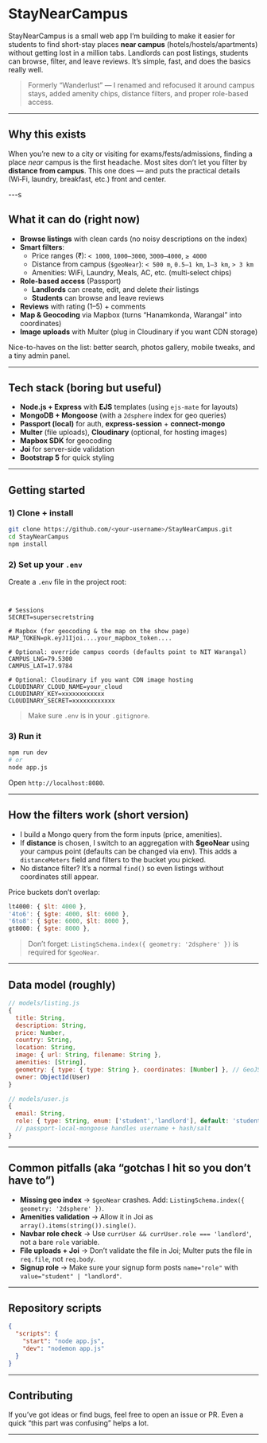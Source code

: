 # StayNearCampus

StayNearCampus is a small web app I’m building to make it easier for students to find short-stay places **near campus** (hotels/hostels/apartments) without getting lost in a million tabs. Landlords can post listings, students can browse, filter, and leave reviews. It’s simple, fast, and does the basics really well.

> Formerly “Wanderlust” — I renamed and refocused it around campus stays, added amenity chips, distance filters, and proper role-based access.

---

## Why this exists

When you’re new to a city or visiting for exams/fests/admissions, finding a place *near* campus is the first headache. Most sites don’t let you filter by **distance from campus**. This one does — and puts the practical details (Wi‑Fi, laundry, breakfast, etc.) front and center.

---s

## What it can do (right now)

- **Browse listings** with clean cards (no noisy descriptions on the index)
- **Smart filters**:
  - Price ranges (₹): `< 1000`, `1000–3000`, `3000–4000`, `≥ 4000`
  - Distance from campus (`$geoNear`): `< 500 m`, `0.5–1 km`, `1–3 km`, `> 3 km`
  - Amenities: WiFi, Laundry, Meals, AC, etc. (multi‑select chips)
- **Role-based access** (Passport)
  - **Landlords** can create, edit, and delete *their* listings
  - **Students** can browse and leave reviews
- **Reviews** with rating (1–5) + comments
- **Map & Geocoding** via Mapbox (turns “Hanamkonda, Warangal” into coordinates)
- **Image uploads** with Multer (plug in Cloudinary if you want CDN storage)

Nice-to-haves on the list: better search, photos gallery, mobile tweaks, and a tiny admin panel.

---

## Tech stack (boring but useful)

- **Node.js + Express** with **EJS** templates (using `ejs-mate` for layouts)
- **MongoDB + Mongoose** (with a `2dsphere` index for geo queries)
- **Passport (local)** for auth, **express-session** + **connect-mongo**
- **Multer** (file uploads), **Cloudinary** (optional, for hosting images)
- **Mapbox SDK** for geocoding
- **Joi** for server-side validation
- **Bootstrap 5** for quick styling

---

## Getting started

### 1) Clone + install
```bash
git clone https://github.com/<your-username>/StayNearCampus.git
cd StayNearCampus
npm install
```

### 2) Set up your `.env`
Create a `.env` file in the project root:

```env


# Sessions
SECRET=supersecretstring

# Mapbox (for geocoding & the map on the show page)
MAP_TOKEN=pk.eyJ1Ijoi....your_mapbox_token....

# Optional: override campus coords (defaults point to NIT Warangal)
CAMPUS_LNG=79.5300
CAMPUS_LAT=17.9784

# Optional: Cloudinary if you want CDN image hosting
CLOUDINARY_CLOUD_NAME=your_cloud
CLOUDINARY_KEY=xxxxxxxxxxxx
CLOUDINARY_SECRET=xxxxxxxxxxxx
```

> Make sure `.env` is in your `.gitignore`.

### 3) Run it
```bash
npm run dev
# or
node app.js
```
Open `http://localhost:8080`.

---

## How the filters work (short version)

- I build a Mongo query from the form inputs (price, amenities).
- If **distance** is chosen, I switch to an aggregation with **$geoNear** using your campus point (defaults can be changed via env). This adds a `distanceMeters` field and filters to the bucket you picked.
- No distance filter? It’s a normal `find()` so even listings without coordinates still appear.

Price buckets don’t overlap:
```js
lt4000: { $lt: 4000 },
'4to6': { $gte: 4000, $lt: 6000 },
'6to8': { $gte: 6000, $lt: 8000 },
gt8000: { $gte: 8000 },
```

> Don’t forget: `ListingSchema.index({ geometry: '2dsphere' })` is required for `$geoNear`.

---

## Data model (roughly)

```js
// models/listing.js
{
  title: String,
  description: String,
  price: Number,
  country: String,
  location: String,
  image: { url: String, filename: String },
  amenities: [String],
  geometry: { type: { type: String }, coordinates: [Number] }, // GeoJSON Point
  owner: ObjectId(User)
}

// models/user.js
{
  email: String,
  role: { type: String, enum: ['student','landlord'], default: 'student' }
  // passport-local-mongoose handles username + hash/salt
}
```

---

## Common pitfalls (aka “gotchas I hit so you don’t have to”)

- **Missing geo index** → `$geoNear` crashes. Add: `ListingSchema.index({ geometry: '2dsphere' })`.
- **Amenities validation** → Allow it in Joi as `array().items(string()).single()`.
- **Navbar role check** → Use `currUser && currUser.role === 'landlord'`, not a bare `role` variable.
- **File uploads + Joi** → Don’t validate the file in Joi; Multer puts the file in `req.file`, not `req.body`.
- **Signup role** → Make sure your signup form posts `name="role"` with `value="student" | "landlord"`.

---

## Repository scripts

```json
{
  "scripts": {
    "start": "node app.js",
    "dev": "nodemon app.js"
  }
}
```

---

## Contributing

If you’ve got ideas or find bugs, feel free to open an issue or PR. Even a quick “this part was confusing” helps a lot.

---


